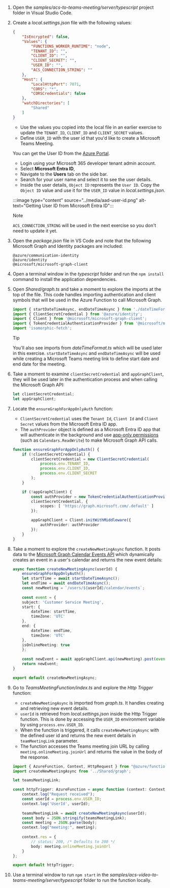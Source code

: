 <!-- markdownlint-disable MD041 -->

1. Open the *samples/acs-to-teams-meeting/server/typescript* project folder in Visual Studio Code.

1. Create a *local.settings.json* file with the following values:

    ```json
    {
        "IsEncrypted": false,
        "Values": {
            "FUNCTIONS_WORKER_RUNTIME": "node",
            "TENANT_ID": "",
            "CLIENT_ID": "",
            "CLIENT_SECRET": "",
            "USER_ID": "",
            "ACS_CONNECTION_STRING": ""
        },
        "Host": {
            "LocalHttpPort": 7071,
            "CORS": "*",
            "CORSCredentials": false
        },
        "watchDirectories": [
            "Shared"
        ]
    }
    ```

    - Use the values you copied into the local file in an earlier exercise to update the `TENANT_ID`, `CLIENT_ID` and `CLIENT_SECRET` values.
    - Define `USER_ID` with the user id that you'd like to create a Microsoft Teams Meeting. 

    You can get the User ID from the [Azure Portal](https://portal.azure.com).

    - Login using your Microsoft 365 developer tenant admin account.
    - Select **Microsoft Entra ID**,
    - Navigate to the **Users** tab on the side bar. 
    - Search for your user name and select it to see the user details. 
    - Inside the user details, `Object ID` represents the `User ID`. Copy the `Object ID` value and use it for the `USER_ID` value in *local.settings.json*.

    :::image type="content" source="../media/aad-user-id.png" alt-text="Getting User ID from Microsoft Entra ID":::

    > [!NOTE]
    > `ACS_CONNECTION_STRING` will be used in the next exercise so you don't need to update it yet.

1. Open the *package.json* file in VS Code and note that the following Microsoft Graph and Identity packages are included:

    ```console
    @azure/communication-identity
    @azure/identity
    @microsoft/microsoft-graph-client
    ```

1. Open a terminal window in the *typescript* folder and run the `npm install` command to install the application dependencies.

1. Open *Shared/graph.ts* and take a moment to explore the imports at the top of the file. This code handles importing authentication and client symbols that will be used in the Azure Function to call Microsoft Graph.

    ```typescript
    import { startDateTimeAsync, endDateTimeAsync } from './dateTimeFormat';
    import { ClientSecretCredential } from '@azure/identity';
    import { Client } from '@microsoft/microsoft-graph-client';
    import { TokenCredentialAuthenticationProvider } from '@microsoft/microsoft-graph-client/authProviders/azureTokenCredentials';
    import 'isomorphic-fetch';
    ```

    > [!TIP]
    > You'll also see imports from *dateTimeFormat.ts* which will be used later in this exercise. `startDateTimeAsync` and `endDateTimeAsync` will be used while creating a Microsoft Teams meeting link to define start date and end date for the meeting.

1. Take a moment to examine `clientSecretCredential` and `appGraphClient`, they will be used later in the authentication process and when calling the Microsoft Graph API:

    ```typescript
    let clientSecretCredential;
    let appGraphClient;
    ```

1. Locate the `ensureGraphForAppOnlyAuth` function:
    - `ClientSecretCredential` uses the `Tenant Id`, `Client Id` and `Client Secret` values from the Microsoft Entra ID app.
    - The `authProvider` object is defined as a Microsoft Entra ID app that will authenticate in the background and use [app-only permissions](/graph/auth/auth-concepts#access-scenarios) (such as `Calendars.ReadWrite`) to make Microsoft Graph API calls.

    ```typescript
    function ensureGraphForAppOnlyAuth() {
        if (!clientSecretCredential) {
            clientSecretCredential = new ClientSecretCredential(
                process.env.TENANT_ID,
                process.env.CLIENT_ID,
                process.env.CLIENT_SECRET
            );
        }

        if (!appGraphClient) {
            const authProvider = new TokenCredentialAuthenticationProvider(
            clientSecretCredential, {
                scopes: [ 'https://graph.microsoft.com/.default' ]
            });

            appGraphClient = Client.initWithMiddleware({
                authProvider: authProvider
            });
        }
    }
    ``` 

1. Take a moment to explore the `createNewMeetingAsync` function. It posts data to the [Microsoft Graph Calendar Events API](https://learn.microsoft.com/graph/api/calendar-post-events?view=graph-rest-1.0&tabs=http) which dynamically creates an event in a user's calendar and returns the new event details:

    ```typescript
    async function createNewMeetingAsync(userId) {
        ensureGraphForAppOnlyAuth();
        let startTime = await startDateTimeAsync();
        let endTime = await endDateTimeAsync();
        const newMeeting = `/users/${userId}/calendar/events`;
        
        const event = {
        subject: 'Customer Service Meeting',
        start: {
            dateTime: startTime,
            timeZone: 'UTC'
        },
        end: {
            dateTime: endTime,
            timeZone: 'UTC'
        },
        isOnlineMeeting: true
        };
        
        const newEvent = await appGraphClient.api(newMeeting).post(event);    
        return newEvent;     
    }

    export default createNewMeetingAsync;
    ```

1. Go to *TeamsMeetingFunction/index.ts* and explore the *Http Trigger* function:
    - `createNewMeetingAsync` is imported from *graph.ts*. It handles creating and retrieving new event details.
    - `userId` is retrieved from *local.settings.json* inside the Http Trigger function. This is done by accessing the `USER_ID` environment variable by using `process.env.USER_ID`.
    - When the function is triggered, it calls `createNewMeetingAsync` with the defined user id and returns the new event details in `teamMeetingLink` parameter.
    - The function accesses the Teams meeting join URL by calling `meeting.onlineMeeting.joinUrl` and returns the value in the body of the response.

    ```typescript
    import { AzureFunction, Context, HttpRequest } from "@azure/functions";
    import createNewMeetingAsync from '../Shared/graph';

    let teamsMeetingLink;

    const httpTrigger: AzureFunction = async function (context: Context, req: HttpRequest){
        context.log("Request received");
        const userId = process.env.USER_ID;
        context.log('UserId', userId);
        
        teamsMeetingLink = await createNewMeetingAsync(userId);
        const body = JSON.stringify(teamsMeetingLink);
        const meeting = JSON.parse(body);
        context.log("meeting:", meeting);
        
        context.res = {
            // status: 200, /* Defaults to 200 */
            body: meeting.onlineMeeting.joinUrl
        }    
    };

    export default httpTrigger;
    ```

1. Use a terminal window to run `npm start` in the *samples/acs-video-to-teams-meeting/server/typescript* folder to run the function locally.